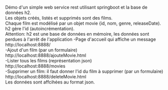 Démo d'un simple web service rest utilisant springboot et la base de données h2.<br />
Les objets créés, listés et supprimés sont des films.<br />
Chaque film est modélisé par un objet movie {id, nom, genre, releaseDate).<br />
h2 gère l'id (autoincrémentation).<br />
Attention: h2 est une base de données en mémoire, les données sont perdues à l'arrêt de l'application
-Page d'accueil qui affiche un message<br />
 http://localhost:8888/<br />
-Ajout d'un film (par un formulaire)<br />
  http://localhost:8888/ajouteMovie.html<br />
-Lister tous les films (représentation json)<br />
  http://localhost:8888/movies<br />
-Supprimer un film: il faut donner l'id du film à supprimer (par un formulaire)<br />
  http://localhost:8888/deleteMovie.html<br />
  Les données sont affcihées au format json.

